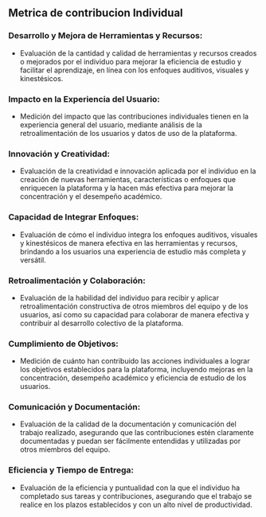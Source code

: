 ## Metrica de contribucion Individual
### Desarrollo y Mejora de Herramientas y Recursos:
+ Evaluación de la cantidad y calidad de herramientas y recursos creados o
mejorados por el individuo para mejorar la eficiencia de estudio y facilitar el
aprendizaje, en línea con los enfoques auditivos, visuales y kinestésicos.
### Impacto en la Experiencia del Usuario:
+ Medición del impacto que las contribuciones individuales tienen en la experiencia
general del usuario, mediante análisis de la retroalimentación de los usuarios y
datos de uso de la plataforma.
### Innovación y Creatividad:
+ Evaluación de la creatividad e innovación aplicada por el individuo en la creación
de nuevas herramientas, características o enfoques que enriquecen la plataforma y
la hacen más efectiva para mejorar la concentración y el desempeño académico.
### Capacidad de Integrar Enfoques:
+ Evaluación de cómo el individuo integra los enfoques auditivos, visuales y
kinestésicos de manera efectiva en las herramientas y recursos, brindando a los
usuarios una experiencia de estudio más completa y versátil.
### Retroalimentación y Colaboración:
+ Evaluación de la habilidad del individuo para recibir y aplicar retroalimentación
constructiva de otros miembros del equipo y de los usuarios, así como su
capacidad para colaborar de manera efectiva y contribuir al desarrollo colectivo de
la plataforma.
### Cumplimiento de Objetivos:
+ Medición de cuánto han contribuido las acciones individuales a lograr los objetivos
establecidos para la plataforma, incluyendo mejoras en la concentración,
desempeño académico y eficiencia de estudio de los usuarios.
### Comunicación y Documentación:
+ Evaluación de la calidad de la documentación y comunicación del trabajo realizado,
asegurando que las contribuciones estén claramente documentadas y puedan ser
fácilmente entendidas y utilizadas por otros miembros del equipo.
### Eficiencia y Tiempo de Entrega:
+ Evaluación de la eficiencia y puntualidad con la que el individuo ha completado sus
tareas y contribuciones, asegurando que el trabajo se realice en los plazos
establecidos y con un alto nivel de productividad.
